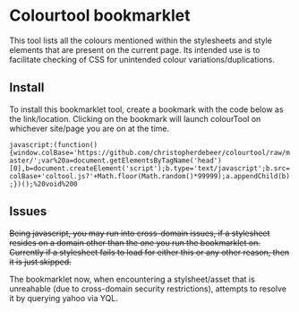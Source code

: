 Colourtool bookmarklet
======================

This tool lists all the colours mentioned within the stylesheets and style elements that are present on the current page. Its intended use is to facilitate checking of CSS for unintended colour variations/duplications.

## Install

To install this bookmarklet tool, create a bookmark with the code below as the link/location. Clicking on the bookmark will launch colourTool on whichever site/page you are on at the time.

`javascript:(function(){window.colBase='https://github.com/christopherdebeer/colourtool/raw/master/';var%20a=document.getElementsByTagName('head')[0],b=document.createElement('script');b.type='text/javascript';b.src=colBase+'coltool.js?'+Math.floor(Math.random()*99999);a.appendChild(b);})();%20void%200`


## Issues

<strike>Being javascript, you may run into cross-domain issues, if a stylesheet resides on a domain other than the one you run the bookmarklet on. Currently if a stylesheet fails to load for either this or any other reason, then it is just skipped.</strike>

The bookmarklet now, when encountering a stylsheet/asset that is unreahable (due to cross-domain security restrictions), attempts to resolve it by querying yahoo via YQL.  


